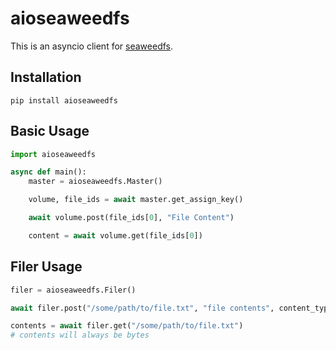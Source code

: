 # aioseaweedfs

This is an asyncio client for [seaweedfs](https://github.com/seaweedfs/seaweedfs).

## Installation

`pip install aioseaweedfs`

## Basic Usage

```python
import aioseaweedfs

async def main():
    master = aioseaweedfs.Master()

    volume, file_ids = await master.get_assign_key()

    await volume.post(file_ids[0], "File Content")

    content = await volume.get(file_ids[0])
```

## Filer Usage

```python
filer = aioseaweedfs.Filer()

await filer.post("/some/path/to/file.txt", "file contents", content_type="text/plain")

contents = await filer.get("/some/path/to/file.txt")
# contents will always be bytes
```

